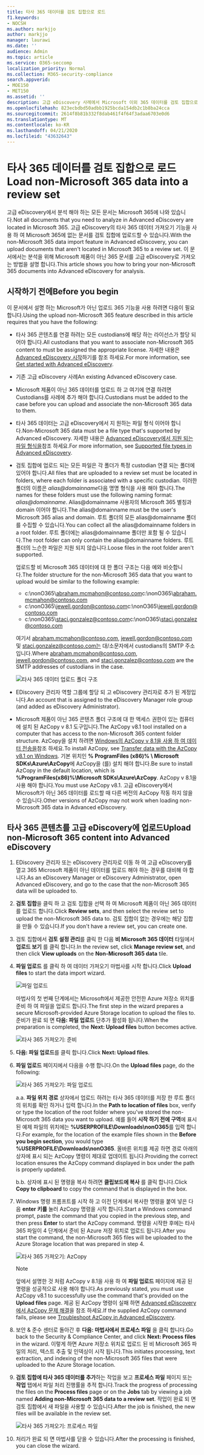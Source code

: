 ```yaml
---
title: 타사 365 데이터를 검토 집합으로 로드
f1.keywords:
- NOCSH
ms.author: markjjo
author: markjjo
manager: laurawi
ms.date: ''
audience: Admin
ms.topic: article
ms.service: O365-seccomp
localization_priority: Normal
ms.collection: M365-security-compliance
search.appverid:
- MOE150
- MET150
ms.assetid: ''
description: 고급 eDiscovery 사례에서 Microsoft 이외 365 데이터를 검토 집합으로 가져옵니다.
ms.openlocfilehash: 823ecbdbd50adbb1925bcda154db2c1b8ba24cca
ms.sourcegitcommit: 2614f8b81b332f8dab461f4f64f3adaa6703e0d6
ms.translationtype: MT
ms.contentlocale: ko-KR
ms.lasthandoff: 04/21/2020
ms.locfileid: "43632643"
---
```

# <a name="load-non-microsoft-365-data-into-a-review-set"></a><span data-ttu-id="b26de-103">타사 365 데이터를 검토 집합으로 로드</span><span class="sxs-lookup"><span data-stu-id="b26de-103">Load non-Microsoft 365 data into a review set</span></span>

<span data-ttu-id="b26de-104">고급 eDiscovery에서 분석 해야 하는 모든 문서는 Microsoft 365에 나와 있습니다.</span><span class="sxs-lookup"><span data-stu-id="b26de-104">Not all documents that you need to analyze in Advanced eDiscovery are located in Microsoft 365.</span></span> <span data-ttu-id="b26de-105">고급 eDiscovery의 타사 365 데이터 가져오기 기능을 사용 하 여 Microsoft 365에 없는 문서를 검토 집합에 업로드할 수 있습니다.</span><span class="sxs-lookup"><span data-stu-id="b26de-105">With the non-Microsoft 365 data import feature in Advanced eDiscovery, you can upload documents that aren't located in Microsoft 365 to a review set.</span></span> <span data-ttu-id="b26de-106">이 문서에서는 분석을 위해 Microsoft 제품이 아닌 365 문서를 고급 eDiscovery로 가져오는 방법을 설명 합니다.</span><span class="sxs-lookup"><span data-stu-id="b26de-106">This article shows you how to bring your non-Microsoft 365 documents into Advanced eDiscovery for analysis.</span></span>

## <a name="before-you-begin"></a><span data-ttu-id="b26de-107">시작하기 전에</span><span class="sxs-lookup"><span data-stu-id="b26de-107">Before you begin</span></span>

<span data-ttu-id="b26de-108">이 문서에서 설명 하는 Microsoft가 아닌 업로드 365 기능을 사용 하려면 다음이 필요 합니다.</span><span class="sxs-lookup"><span data-stu-id="b26de-108">Using the upload non-Microsoft 365 feature described in this article requires that you have the following:</span></span>

- <span data-ttu-id="b26de-109">타사 365 콘텐츠를 연결 하려는 모든 custodians에 해당 하는 라이선스가 할당 되어야 합니다.</span><span class="sxs-lookup"><span data-stu-id="b26de-109">All custodians that you want to associate non-Microsoft 365 content to must be assigned the appropriate license.</span></span> <span data-ttu-id="b26de-110">자세한 내용은 [Advanced eDiscovery 시작](get-started-with-advanced-ediscovery.md#step-1-verify-and-assign-appropriate-licenses)하기를 참조 하세요.</span><span class="sxs-lookup"><span data-stu-id="b26de-110">For more information, see [Get started with Advanced eDiscovery](get-started-with-advanced-ediscovery.md#step-1-verify-and-assign-appropriate-licenses).</span></span>

- <span data-ttu-id="b26de-111">기존 고급 eDiscovery 사례</span><span class="sxs-lookup"><span data-stu-id="b26de-111">An existing Advanced eDiscovery case.</span></span>

- <span data-ttu-id="b26de-112">Microsoft 제품이 아닌 365 데이터를 업로드 하 고 여기에 연결 하려면 Custodians를 사례에 추가 해야 합니다.</span><span class="sxs-lookup"><span data-stu-id="b26de-112">Custodians must be added to the case before you can upload and associate the non-Microsoft 365 data to them.</span></span>

- <span data-ttu-id="b26de-113">타사 365 데이터는 고급 eDiscovery에서 지 원하는 파일 형식 이어야 합니다.</span><span class="sxs-lookup"><span data-stu-id="b26de-113">Non-Microsoft 365 data must be a file type that's supported by Advanced eDiscovery.</span></span> <span data-ttu-id="b26de-114">자세한 내용은 [Advanced eDiscovery에서 지원 되는 파일 형식을](supported-filetypes-ediscovery20.md)참조 하세요.</span><span class="sxs-lookup"><span data-stu-id="b26de-114">For more information, see [Supported file types in Advanced eDiscovery](supported-filetypes-ediscovery20.md).</span></span>

- <span data-ttu-id="b26de-115">검토 집합에 업로드 되는 모든 파일은 각 폴더가 특정 custodian 연결 되는 폴더에 있어야 합니다.</span><span class="sxs-lookup"><span data-stu-id="b26de-115">All files that are uploaded to a review set must be located in folders, where each folder is associated with a specific custodian.</span></span> <span data-ttu-id="b26de-116">이러한 폴더의 이름은 *alias@domainname*다음 명명 형식을 사용 해야 합니다.</span><span class="sxs-lookup"><span data-stu-id="b26de-116">The names for these folders must use the following naming format: *alias@domainname*.</span></span> <span data-ttu-id="b26de-117">Alias@domainname 사용자의 Microsoft 365 별칭과 domain 이어야 합니다.</span><span class="sxs-lookup"><span data-stu-id="b26de-117">The alias@domainname must be the user's Microsoft 365 alias and domain.</span></span> <span data-ttu-id="b26de-118">루트 폴더의 모든 alias@domainname 폴더를 수집할 수 있습니다.</span><span class="sxs-lookup"><span data-stu-id="b26de-118">You can collect all the alias@domainname folders in a root folder.</span></span> <span data-ttu-id="b26de-119">루트 폴더에는 alias@domainname 폴더만 포함 될 수 있습니다.</span><span class="sxs-lookup"><span data-stu-id="b26de-119">The root folder can only contain the alias@domainname folders.</span></span> <span data-ttu-id="b26de-120">루트 폴더의 느슨한 파일은 지원 되지 않습니다.</span><span class="sxs-lookup"><span data-stu-id="b26de-120">Loose files in the root folder aren't supported.</span></span>

   <span data-ttu-id="b26de-121">업로드할 비 Microsoft 365 데이터에 대 한 폴더 구조는 다음 예와 비슷합니다.</span><span class="sxs-lookup"><span data-stu-id="b26de-121">The folder structure for the non-Microsoft 365 data that you want to upload would be similar to the following example:</span></span>

   - <span data-ttu-id="b26de-122">c:\nonO365\abraham.mcmahon@contoso.com</span><span class="sxs-lookup"><span data-stu-id="b26de-122">c:\nonO365\abraham.mcmahon@contoso.com</span></span>
   - <span data-ttu-id="b26de-123">c:\nonO365\jewell.gordon@contoso.com</span><span class="sxs-lookup"><span data-stu-id="b26de-123">c:\nonO365\jewell.gordon@contoso.com</span></span>
   - <span data-ttu-id="b26de-124">c:\nonO365\staci.gonzalez@contoso.com</span><span class="sxs-lookup"><span data-stu-id="b26de-124">c:\nonO365\staci.gonzalez@contoso.com</span></span>

   <span data-ttu-id="b26de-125">여기서 abraham.mcmahon@contoso.com, jewell.gordon@contoso.com 및 staci.gonzalez@contoso.com는 대/소문자에서 custodians의 SMTP 주소입니다.</span><span class="sxs-lookup"><span data-stu-id="b26de-125">Where abraham.mcmahon@contoso.com, jewell.gordon@contoso.com, and staci.gonzalez@contoso.com are the SMTP addresses of custodians in the case.</span></span>

   ![타사 365 데이터 업로드 폴더 구조](../media/3f2dde84-294e-48ea-b44b-7437bd25284c.png)

- <span data-ttu-id="b26de-127">EDiscovery 관리자 역할 그룹에 할당 되 고 eDiscovery 관리자로 추가 된 계정입니다.</span><span class="sxs-lookup"><span data-stu-id="b26de-127">An account that is assigned to the eDiscovery Manager role group (and added as eDiscovery Administrator).</span></span>

- <span data-ttu-id="b26de-128">Microsoft 제품이 아닌 365 콘텐츠 폴더 구조에 대 한 액세스 권한이 있는 컴퓨터에 설치 된 AzCopy v 8.1 도구입니다.</span><span class="sxs-lookup"><span data-stu-id="b26de-128">The AzCopy v8.1 tool installed on a computer that has access to the non-Microsoft 365 content folder structure.</span></span> <span data-ttu-id="b26de-129">AzCopy을 설치 하려면 [Windows의 AzCopy v 8.1을 사용 하 여 데이터 전송을](https://docs.microsoft.com/previous-versions/azure/storage/storage-use-azcopy)참조 하세요.</span><span class="sxs-lookup"><span data-stu-id="b26de-129">To install AzCopy, see [Transfer data with the AzCopy v8.1 on Windows](https://docs.microsoft.com/previous-versions/azure/storage/storage-use-azcopy).</span></span> <span data-ttu-id="b26de-130">기본 위치인 **% ProgramFiles (x86)% \ Microsoft SDKs\Azure\AzCopy**에 AzCopy을 (를) 설치 해야 합니다.</span><span class="sxs-lookup"><span data-stu-id="b26de-130">Be sure to install AzCopy in the default location, which is **%ProgramFiles(x86)%\Microsoft SDKs\Azure\AzCopy**.</span></span> <span data-ttu-id="b26de-131">AzCopy v 8.1을 사용 해야 합니다.</span><span class="sxs-lookup"><span data-stu-id="b26de-131">You must use AzCopy v8.1.</span></span> <span data-ttu-id="b26de-132">고급 eDiscovery에서 Microsoft가 아닌 365 데이터를 로드할 때 다른 버전의 AzCopy 작동 하지 않을 수 있습니다.</span><span class="sxs-lookup"><span data-stu-id="b26de-132">Other versions of AzCopy may not work when loading non-Microsoft 365 data in Advanced eDiscovery.</span></span>


## <a name="upload-non-microsoft-365-content-into-advanced-ediscovery"></a><span data-ttu-id="b26de-133">타사 365 콘텐츠를 고급 eDiscovery에 업로드</span><span class="sxs-lookup"><span data-stu-id="b26de-133">Upload non-Microsoft 365 content into Advanced eDiscovery</span></span>

1. <span data-ttu-id="b26de-134">EDiscovery 관리자 또는 eDiscovery 관리자로 이동 하 여 고급 eDiscovery를 열고 365 Microsoft 제품이 아닌 데이터를 업로드 해야 하는 경우를 대비해 야 합니다.</span><span class="sxs-lookup"><span data-stu-id="b26de-134">As an eDiscovery Manager or eDiscovery Administrator, open Advanced eDiscovery, and go to the case that the non-Microsoft 365 data will be uploaded to.</span></span>  

2. <span data-ttu-id="b26de-135">**검토 집합**을 클릭 하 고 검토 집합을 선택 하 여 Microsoft 제품이 아닌 365 데이터를 업로드 합니다.</span><span class="sxs-lookup"><span data-stu-id="b26de-135">Click **Review sets**, and then select the review set to upload the non-Microsoft 365 data to.</span></span>  <span data-ttu-id="b26de-136">검토 집합이 없는 경우에는 해당 집합을 만들 수 있습니다.</span><span class="sxs-lookup"><span data-stu-id="b26de-136">If you don't have a review set, you can create one.</span></span> 
 
3. <span data-ttu-id="b26de-137">검토 집합에서 **검토 설정 관리**를 클릭 한 다음 **비 Microsoft 365 데이터** 타일에서 **업로드 보기** 를 클릭 합니다.</span><span class="sxs-lookup"><span data-stu-id="b26de-137">In the review set, click **Manage review set**, and then click **View uploads** on the **Non-Microsoft 365 data** tile.</span></span>

4. <span data-ttu-id="b26de-138">**파일 업로드** 를 클릭 하 여 데이터 가져오기 마법사를 시작 합니다.</span><span class="sxs-lookup"><span data-stu-id="b26de-138">Click **Upload files** to start the data import wizard.</span></span>

   ![파일 업로드](../media/574f4059-4146-4058-9df3-ec97cf28d7c7.png)

   <span data-ttu-id="b26de-140">마법사의 첫 번째 단계에서는 Microsoft에서 제공한 안전한 Azure 저장소 위치를 준비 하 여 파일을 업로드 합니다.</span><span class="sxs-lookup"><span data-stu-id="b26de-140">The first step in the wizard prepares a secure Microsoft-provided Azure Storage location to upload the files to.</span></span>  <span data-ttu-id="b26de-141">준비가 완료 되 면 **다음: 파일 업로드** 단추가 활성화 됩니다.</span><span class="sxs-lookup"><span data-stu-id="b26de-141">When the preparation is completed, the **Next: Upload files** button becomes active.</span></span>

   ![타사 365 가져오기: 준비](../media/0670a347-a578-454a-9b3d-e70ef47aec57.png)
 
5. <span data-ttu-id="b26de-143">**다음: 파일 업로드**를 클릭 합니다.</span><span class="sxs-lookup"><span data-stu-id="b26de-143">Click **Next: Upload files**.</span></span>

6. <span data-ttu-id="b26de-144">**파일 업로드** 페이지에서 다음을 수행 합니다.</span><span class="sxs-lookup"><span data-stu-id="b26de-144">On the **Upload files** page, do the following:</span></span>

   ![타사 365 가져오기: 파일 업로드](../media/3ea53b5d-7f9b-4dfc-ba63-90a38c14d41a.png)

   <span data-ttu-id="b26de-146">a.</span><span class="sxs-lookup"><span data-stu-id="b26de-146">a.</span></span> <span data-ttu-id="b26de-147">**파일 위치 경로** 상자에서 업로드 하려는 타사 365 데이터를 저장 한 루트 폴더의 위치를 확인 하거나 입력 합니다.</span><span class="sxs-lookup"><span data-stu-id="b26de-147">In the **Path to location of files** box, verify or type the location of the root folder where you've stored the non-Microsoft 365 data you want to upload.</span></span> <span data-ttu-id="b26de-148">예를 들어 **시작 하기 전에 구역**에 표시 된 예제 파일의 위치에는 **%USERPROFILE\Downloads\nonO365**를 입력 합니다.</span><span class="sxs-lookup"><span data-stu-id="b26de-148">For example, for the location of the example files shown in the **Before you begin section**, you would type **%USERPROFILE\Downloads\nonO365**.</span></span> <span data-ttu-id="b26de-149">올바른 위치를 제공 하면 경로 아래의 상자에 표시 되는 AzCopy 명령이 제대로 업데이트 됩니다.</span><span class="sxs-lookup"><span data-stu-id="b26de-149">Providing the correct location ensures the AzCopy command displayed in box under the path is properly updated.</span></span>

   <span data-ttu-id="b26de-150">b.</span><span class="sxs-lookup"><span data-stu-id="b26de-150">b.</span></span> <span data-ttu-id="b26de-151">상자에 표시 된 명령을 복사 하려면 **클립보드에 복사** 를 클릭 합니다.</span><span class="sxs-lookup"><span data-stu-id="b26de-151">Click **Copy to clipboard** to copy the command that is displayed in the box.</span></span>

7. <span data-ttu-id="b26de-152">Windows 명령 프롬프트를 시작 하 고 이전 단계에서 복사한 명령을 붙여 넣은 다음 **enter 키를** 눌러 AzCopy 명령을 시작 합니다.</span><span class="sxs-lookup"><span data-stu-id="b26de-152">Start a Windows command prompt, paste the command that you copied in the previous step, and then press **Enter** to start the AzCopy command.</span></span>  <span data-ttu-id="b26de-153">명령을 시작한 후에는 타사 365 파일이 4 단계에서 준비 된 Azure 저장 위치로 업로드 됩니다.</span><span class="sxs-lookup"><span data-stu-id="b26de-153">After you start the command, the non-Microsoft 365 files will be uploaded to the Azure Storage location that was prepared in step 4.</span></span>

   ![타사 365 가져오기: AzCopy](../media/504e2dbe-f36f-4f36-9b08-04aea85d8250.png)

   > [!NOTE]
   > <span data-ttu-id="b26de-155">앞에서 설명한 것 처럼 AzCopy v 8.1을 사용 하 여 **파일 업로드** 페이지에 제공 된 명령을 성공적으로 사용 해야 합니다.</span><span class="sxs-lookup"><span data-stu-id="b26de-155">As previously stated, you must use AzCopy v8.1 to successfully use the command that's provided on the **Upload files** page.</span></span> <span data-ttu-id="b26de-156">제공 된 AzCopy 명령이 실패 하면 [Advanced eDiscovery에서 AzCopy 문제 해결](troubleshooting-azcopy.md)을 참조 하세요.</span><span class="sxs-lookup"><span data-stu-id="b26de-156">If the supplied AzCopy command fails, please see [Troubleshoot AzCopy in Advanced eDiscovery](troubleshooting-azcopy.md).</span></span>

8. <span data-ttu-id="b26de-157">보안 & 준수 센터로 돌아간 후 **다음: 마법사에서 프로세스 파일** 을 클릭 합니다.</span><span class="sxs-lookup"><span data-stu-id="b26de-157">Go back to the Security & Compliance Center, and click **Next: Process files** in the wizard.</span></span>  <span data-ttu-id="b26de-158">이렇게 하면 Azure 저장소 위치로 업로드 된 비 Microsoft 365 파일의 처리, 텍스트 추출 및 인덱싱이 시작 됩니다.</span><span class="sxs-lookup"><span data-stu-id="b26de-158">This initiates processing, text extraction, and indexing of the non-Microsoft 365 files that were uploaded to the Azure Storage location.</span></span>  

9. <span data-ttu-id="b26de-159">**검토 집합에 타사 365 데이터를 추가**하는 작업을 보고 **프로세스 파일** 페이지 또는 **작업** 탭에서 파일 처리 진행률을 추적 합니다.</span><span class="sxs-lookup"><span data-stu-id="b26de-159">Track the progress of processing the files on the **Process files** page or on the **Jobs** tab by viewing a job named **Adding non-Microsoft 365 data to a review set**.</span></span>  <span data-ttu-id="b26de-160">작업이 완료 되 면 검토 집합에서 새 파일을 사용할 수 있습니다.</span><span class="sxs-lookup"><span data-stu-id="b26de-160">After the job is finished, the new files will be available in the review set.</span></span>

   ![타사 365 가져오기: 프로세스 파일](../media/218b1545-416a-4a9f-9b25-3b70e8508f67.png)

10. <span data-ttu-id="b26de-162">처리가 완료 되 면 마법사를 닫을 수 있습니다.</span><span class="sxs-lookup"><span data-stu-id="b26de-162">After the processing is finished, you can close the wizard.</span></span>

